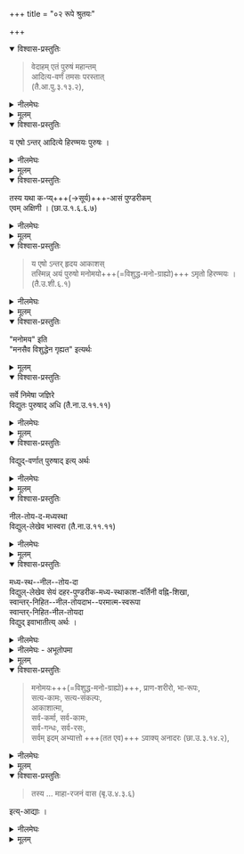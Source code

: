 +++
title = "०२ रूपे श्रुतयः"

+++

<details open><summary>विश्वास-प्रस्तुतिः</summary>

> वेदाहम् एतं पुरुषं महान्तम्  
आदित्य-वर्णं तमसः परस्तात्  
(तै.आ.पु.३.१३.२),
</details>

<details><summary>नीलमेघः</summary>

प्रकृति के ऊपर रहने वाले  
तथा सूर्य के समान वर्ण वाले  
इस महापुरुष श्रीभगवान को  
हम जानते हैं ।

यहां आदित्यवर्णं शब्द से श्रीभगवान का दिव्यरूप वर्णित है ।

</details>


<details><summary>मूलम्</summary>

वेदाहमेतं पुरुषं महान्तमादित्यवर्णं तमसः परस्तात् (तै.आ.पु.३.१३.२),
</details>


<details open><summary>विश्वास-प्रस्तुतिः</summary>

य एषो ऽन्तर् आदित्ये हिरण्मयः पुरुषः ।
</details>

<details><summary>नीलमेघः</summary>

अर्थातये जो सूर्यमण्डल के अन्दर स्वर्ण समान विग्रह वाले पुरुष दिखाई देते हैं ।
</details>


<details><summary>मूलम्</summary>

य एषोऽन्तरादित्ये हिरण्मयः पुरुषः ।
</details>

<details open><summary>विश्वास-प्रस्तुतिः</summary>

तस्य यथा क-प्य्+++(→सूर्य)+++-आसं पुण्डरीकम्  
एवम् अक्षिणी । (छा.उ.१.६.६.७)
</details>

<details><summary>नीलमेघः</summary>

सूर्य से विकसित कमल जिस प्रकार शोभा पाता है  
उस प्रकार के उनके नेत्र हैं ।  
इस वाक्य से सूर्यमण्डल में विद्यमान नारायण भगवान का रूप वर्णित है ।
</details>


<details><summary>मूलम्</summary>

तस्य यथा कप्यासं पुण्डरीकमेवमक्षिणी । (छा.उ.१.६.६.७)
</details>

<details open><summary>विश्वास-प्रस्तुतिः</summary>

> य एषो ऽन्तर् हृदय आकाशस्  
तस्मिन्न् अयं पुरुषो मनोमयो+++(=विशुद्ध-मनो-ग्राह्यो)+++ ऽमृतो हिरण्मयः ।  
(तै.उ.शी.६.१)
</details>

<details><summary>नीलमेघः</summary>

[[२८७]]  
अर्थात् - यह जो हृदय के अन्दर आकाश है  
उसमें वह पुरुष विराजमान हैं  
जो विशुद्ध मन से ही  
गृहीत हो सकते हैं ।  
वे अमृत हैं तथा स्वर्ण के समान विग्रह वाले हैं।  
इस वाक्य में "हिरण्मय" शब्द से श्रीभगवान का दिव्यविग्रह वर्णित है ।
</details>

<details><summary>मूलम्</summary>

य एषो ऽन्तर् हृदय आकाशस्तस्मिन्नयं पुरुषो मनोमयोऽमृतो हिरण्मयः । (तै.उ.शी.६.१)
</details>


<details open><summary>विश्वास-प्रस्तुतिः</summary>

"मनोमय" इति  
"मनसैव विशुद्धेन गृह्यत" इत्यर्थः
</details>

<details><summary>मूलम्</summary>

मनोमय इति मनसैव विशुद्धेन गृह्यत इत्यर्थः
</details>

<details open><summary>विश्वास-प्रस्तुतिः</summary>

सर्वे निमेषा जज्ञिरे  
विद्युतः पुरुषाद् अधि (तै.ना.उ.११.११)
</details>

<details><summary>नीलमेघः</summary>

अर्थात् — विद्युत् के समान वर्ण वाले पुरुष से  
सभी निमेष इत्यादि उत्पन्न हुये हैं ।
</details>


<details><summary>मूलम्</summary>

सर्वे निमेषा जज्ञिरे विद्युतः पुरुषादधि (तै.ना.उ.११.११)
</details>

<details open><summary>विश्वास-प्रस्तुतिः</summary>

विद्युद्-वर्णात् पुरुषाद् इत्य् अर्थः
</details>

<details><summary>नीलमेघः</summary>

यहाँ "विद्युतः " इस शब्द से श्रीभगवान का दिव्यरूपं वर्णित है ।
</details>

<details><summary>मूलम्</summary>

विद्युद्-वर्णात् पुरुषाद् इत्य् अर्थः
</details>


<details open><summary>विश्वास-प्रस्तुतिः</summary>

नील-तोय-द-मध्यस्था  
विद्युल्-लेखेव भास्वरा (तै.ना.उ.११.११)
</details>

<details><summary>नीलमेघः</summary>

अर्थात् - हृदय कमल के मध्य में विद्यमान आकाश में  
एक वह्निज्वाला है  
जिसके मध्य में  
नील मेघ के समान विग्रह से युक्त  
परमात्मा विराजमान है
</details>


<details><summary>मूलम्</summary>

नील-तोय-द-मध्यस्था  
विद्युल्-लेखेव भास्वरा (तै.ना.उ.११.११)
</details>

<details open><summary>विश्वास-प्रस्तुतिः</summary>

मध्य-स्थ--नील--तोय-दा  
विद्युल्-लेखेव सेयं दहर-पुण्डरीक-मध्य-स्थाकाश-वर्तिनी वह्नि-शिखा,  
स्वान्तर्-निहित--नील-तोयदाभ--परमात्म-स्वरूपा  
स्वान्तर्-निहित-नील-तोयदा  
विद्युद् इवाभातीत्य् अर्थः ।
</details>

<details><summary>नीलमेघः</summary>

ऐसे परमात्मा को  
मध्य में धारण करने वाली वह वह्नि-ज्वाला  
उस विद्युत् के समान चमकती है  
जिसके अन्दर नीलमेघ विराजमान हो ।
</details>

<details><summary>नीलमेघः - अभूतोपमा</summary>

यह अभूतोपमा है  
क्योंकि मेघ में विद्यत् का विराजना प्रसिद्ध है,  
विद्युत में मेघ की स्थिति असंभावित है ।+++(5)+++

यदि मेघ को अन्दर लेती हुई कोई विद्युत हो  
तो वह इस वह्निशिखा -  
जो नीलमेघ के समान विग्रह वाले परमात्मा को  
अन्दर धरण करती है -  
का उपमान हो सकता है ।  
ऐसे भाव को लेकर  
यहाँ उपमान कहा गया है ।  
अतएव यह अभूतोपमा कहलाती है ।

इस मन्त्र में  
"नीलतोयद" शब्द से  
नीलमेघश्यामल श्रीभगवद्-विग्रह का वर्णन है ।
</details>

<details><summary>मूलम्</summary>

मध्यस्थनीलतोयदा विद्युल्लेखेव सेयं दहरपुण्डरीकमध्यस्थाकाशवर्तिनी वह्निशिखा, स्वान्तर्निहित-नीलतोयदाभपरमात्मस्वरूपा स्वान्तर्निहितनीलतोयदा विद्युदिवाभातीत्यर्थः ।
</details>

<details open><summary>विश्वास-प्रस्तुतिः</summary>

> मनोमयः+++(=विशुद्ध-मनो-ग्राह्यो)+++, प्राण-शरीरो, भा-रूपः,  
सत्य-कामः, सत्य-संकल्पः,  
आकाशात्मा,  
सर्व-कर्मा, सर्व-कामः,  
सर्व-गन्धः, सर्व-रसः,  
सर्वम् इदम् अभ्यात्तो +++(तत एव)+++ ऽवाक्य् अनादरः (छा.उ.३.१४.२),
</details>

<details><summary>नीलमेघः</summary>

(६) "मनोमयः प्राणशरीरो भारूपः सत्यसंकल्प प्राकाशात्मा सर्वकर्मा सर्वकामः सर्वगन्धः सर्वरसः सर्वमिदम् अभ्यातोऽवाक्यनादरः"

अर्थात् — उपासक इस प्रकार  
परमात्मा की उपासना करें कि  
परमात्मा विशुद्ध मन से प्राप्य होने वाले हैं,  
प्राणों के धारक हैं,  
भास्वर रूप वाले हैं,  
अ-प्रतिहत संकल्प वाले हैं।

आकाश के समान  
सूक्ष्म एवं स्वच्छ स्वरूप वाले हैं,  
यद्वा आकाश के अन्तरात्मा हैं  
अथवा सर्वत्र स्वयं प्रकाशित होने वाले हैं  
साथ ही दूसरों को भी प्रकाशित करने वाले हैं ।

यह संपूर्ण जगत उनकी कृति है  
अथवा सभी कर्म उनका आराधन हैं,  
उनसे वे आराधित होने वाले हैं ।  
सर्वविध अभीष्ट भोग्य और भोगोपकरण इत्यादि से संपन्न हैं ।  
अपने असाधारण निर्दोष अत्युत्तम अप्राकृत मंगलमय गन्ध एवं रसों से संपन्न हैं।

इस प्रकार इन सभी कल्याणगुणों को वे अपनाये हुये हैं ।  
वे सापेक्ष हो कर  
कुछ भी नहीं बोलते हैं  
क्योंकि परिपूर्ण होने से  
उनको किसी से कोई प्रयोजन नहीं है ।

अतएव वे परिपूर्ण ऐश्वर्य से संपन्न होने के कारण  
ब्रह्मा से लेकर स्तम्ब-पर्यन्त  
संपूर्ण अगत को तृण समझकर  
चुपचाप विराजमान रहते हैं ।  
इस प्रकार उपासक परमात्मा की उपासना करें ।

इस वचन में “भारूपः” इत्यादि शब्दों से  
श्रीभगवान के अप्राकृतरूप  
एवं रसगन्ध वर्णित हैं ।
</details>


<details><summary>मूलम्</summary>

मनोमयः प्राणशरीरो भारूपः, सत्यकामः सत्यसंकल्पः, आकाशात्मा सर्वकर्मा सर्वकामः सर्वगन्धः सर्वरसः सर्वमिदम् अभ्यात्तोऽवाक्यनादरः (छा.उ.३.१४.२),
</details>


<details open><summary>विश्वास-प्रस्तुतिः</summary>

> तस्य … माहा-रजनं वास (बृ.उ.४.३.६)

इत्य्-आद्याः ।
</details>

<details><summary>नीलमेघः</summary>

> (७) “तस्य माहारजनं वासः"

संपूर्ण श्रुतिवाक्य इस प्रकार है कि

> “तस्य हैतस्य पुरुषस्य रूपं  
यथा माहारजनं वासो  
यथा पाण्ड्व्-आविकं  
यथेन्द्रगोपो  
यथाग्न्य्-अर्चिर्  
यथा पुण्डरीकं  
यथा सकृद् विद्युत्तं"  
२८८

अर्थात् -

> उस परमात्मा का  
एक सुन्दर रूप अर्थात दिव्यविग्रह है,  
वह हरिद्रा-रञ्जित वस्त्र के समान है  
अथवा श्वेत-कम्बल के समान है,  
अथवा इन्द्रगोप कृमि के समान है,  
यद् वा अग्नि-ज्वाला के समान है,  
अथवा कमल के समान है,  
यद्वा एक-दम चमकने वाली विद्युत् के समान है ।  
इस प्रकार विविध दृष्टान्तों को कहकर  
इस श्रुति ने  
श्रीभगवान के दिव्यरूप का वर्णन किया है ।  
इन सब श्रुतियों से  
श्री भगवान का दिव्य मंगलविग्रह सिद्ध किया है ।
</details>


<details><summary>मूलम्</summary>

तस्य … माहारजनं वास (बृ.उ.४.३.६) इत्याद्याः ।
</details>
